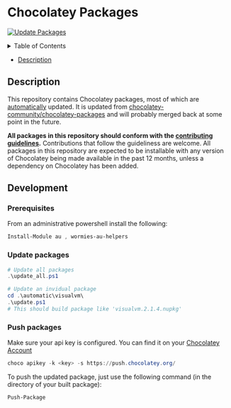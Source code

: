 # Chocolatey Packages

[![Update Packages](https://github.com/mkoertgen/chocolatey-packages/actions/workflows/update-push.yml/badge.svg)](https://github.com/mkoertgen/chocolatey-packages/actions/workflows/update-push.yml)

<!-- markdownlint-disable -->
<!-- START doctoc generated TOC please keep comment here to allow auto update -->
<!-- DON'T EDIT THIS SECTION, INSTEAD RE-RUN doctoc TO UPDATE -->
<details>
<summary>Table of Contents</summary>

- [Description](#description)
- [Development](#development)
  - [Prerequisites](#prerequisites)
  - [Update packages](#update-packages)
  - [Push packages](#push-packages)

</details>
<!-- END doctoc generated TOC please keep comment here to allow auto update -->

- [Description](#description)

<!-- END doctoc generated TOC please keep comment here to allow auto update -->

<!-- markdownlint-enable -->

## Description

This repository contains Chocolatey packages, most of which are [automatically](https://docs.chocolatey.org/en-us/create/automatic-packages) updated.
It is updated from [chocolatey-community/chocolatey-packages](https://github.com/chocolatey-community/chocolatey-packages) and will probably merged back at some point in the future.

**All packages in this repository should conform with the [contributing guidelines](CONTRIBUTING.md).** Contributions that follow the guideliness are welcome.
All packages in this repository are expected to be installable with any version of Chocolatey being made available in the past 12 months, unless a dependency on Chocolatey has been added.

## Development

### Prerequisites

From an administrative powershell install the following:

```powershell
Install-Module au , wormies-au-helpers
```

### Update packages

```powershell
# Update all packages
.\update_all.ps1

# Update an invidual package
cd .\automatic\visualvm\
.\update.ps1
# This should build package like 'visualvm.2.1.4.nupkg'
```

### Push packages

Make sure your api key is configured. You can find it on your [Chocolatey Account](https://community.chocolatey.org/account)

```powershell
choco apikey -k <key> -s https://push.chocolatey.org/
```

To push the updated package, just use the following command (in the directory of your built package):

```powershell
Push-Package
```
